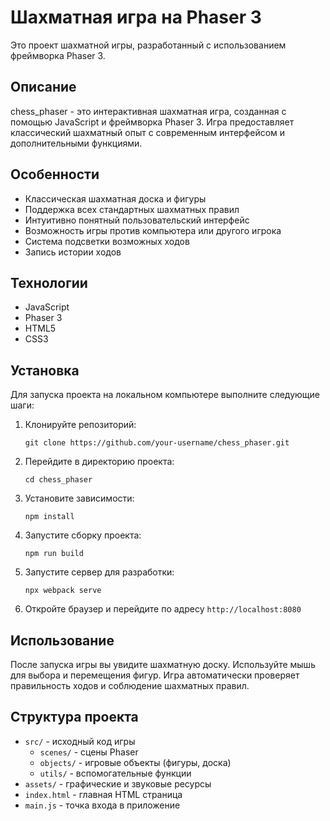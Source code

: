 # Шахматная игра на Phaser 3

Это проект шахматной игры, разработанный с использованием фреймворка Phaser 3.

## Описание

chess_phaser - это интерактивная шахматная игра, созданная с помощью JavaScript и фреймворка Phaser 3. Игра предоставляет классический шахматный опыт с современным интерфейсом и дополнительными функциями.

## Особенности

- Классическая шахматная доска и фигуры
- Поддержка всех стандартных шахматных правил
- Интуитивно понятный пользовательский интерфейс
- Возможность игры против компьютера или другого игрока
- Система подсветки возможных ходов
- Запись истории ходов

## Технологии

- JavaScript
- Phaser 3
- HTML5
- CSS3

## Установка

Для запуска проекта на локальном компьютере выполните следующие шаги:

1. Клонируйте репозиторий:
   ```
   git clone https://github.com/your-username/chess_phaser.git
   ```

2. Перейдите в директорию проекта:
   ```
   cd chess_phaser
   ```

3. Установите зависимости:
   ```
   npm install
   ```

4. Запустите сборку проекта:
   ```
   npm run build
   ```

5. Запустите сервер для разработки:
   ```
   npx webpack serve
   ```

6. Откройте браузер и перейдите по адресу `http://localhost:8080`

## Использование

После запуска игры вы увидите шахматную доску. Используйте мышь для выбора и перемещения фигур. Игра автоматически проверяет правильность ходов и соблюдение шахматных правил.

## Структура проекта

- `src/` - исходный код игры
  - `scenes/` - сцены Phaser
  - `objects/` - игровые объекты (фигуры, доска)
  - `utils/` - вспомогательные функции
- `assets/` - графические и звуковые ресурсы
- `index.html` - главная HTML страница
- `main.js` - точка входа в приложение
